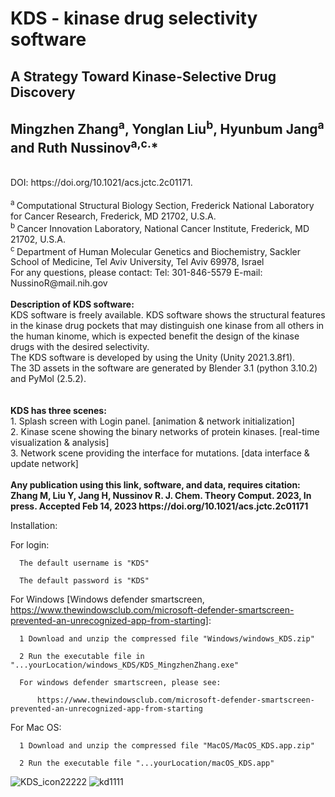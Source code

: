# KDS - kinase drug selectivity software
## A Strategy Toward Kinase-Selective Drug Discovery 
## Mingzhen Zhang<sup>a</sup>, Yonglan Liu<sup>b</sup>, Hyunbum Jang<sup>a</sup> and Ruth Nussinov<sup>a,c.</sup>*
<br>
DOI: https://doi.org/10.1021/acs.jctc.2c01171.<br>
<br>
<sup>a </sup>Computational Structural Biology Section, Frederick National Laboratory for Cancer Research, Frederick, MD 21702, U.S.A.<br>
<sup>b </sup>Cancer Innovation Laboratory, National Cancer Institute, Frederick, MD 21702, U.S.A.<br>
<sup>c </sup>Department of Human Molecular Genetics and Biochemistry, Sackler School of Medicine, Tel Aviv University, Tel Aviv 69978, Israel<br>
For any questions, please contact: Tel: 301-846-5579 E-mail: NussinoR@mail.nih.gov <br>
<br>
<strong>Description of KDS software:</strong><br>
KDS software is freely available.
KDS software shows the structural features in the kinase drug pockets that may distinguish one kinase from all others in the human kinome, which is expected benefit the design of the kinase drugs with the desired selectivity. <br>
The KDS software is developed by using the Unity (Unity 2021.3.8f1).<br> 
The 3D assets in the software are generated by Blender 3.1 (python 3.10.2) and PyMol (2.5.2).<br> 
<br><br>
<strong>KDS has three scenes:</strong><br>
  1. Splash screen with Login panel. [animation & network initialization] <br>
  2. Kinase scene showing the binary networks of protein kinases. [real-time visualization & analysis] <br>
  3. Network scene providing the interface for mutations. [data interface & update network]
<br><br>
<strong>Any publication using this link, software, and data, requires citation:</strong> <br>
<strong>Zhang M, Liu Y, Jang H, Nussinov R. J. Chem. Theory Comput. 2023, In press. Accepted Feb 14, 2023 https://doi.org/10.1021/acs.jctc.2c01171 </strong>

Installation:
  
  For login:
  
      The default username is "KDS"
  
      The default password is "KDS"
      
      
  For Windows [Windows defender smartscreen, 
  https://www.thewindowsclub.com/microsoft-defender-smartscreen-prevented-an-unrecognized-app-from-starting]:
  
      1 Download and unzip the compressed file "Windows/windows_KDS.zip"
      
      2 Run the executable file in "...yourLocation/windows_KDS/KDS_MingzhenZhang.exe"
      
      For windows defender smartscreen, please see:
      
          https://www.thewindowsclub.com/microsoft-defender-smartscreen-prevented-an-unrecognized-app-from-starting
 
  For Mac OS:
 
      1 Download and unzip the compressed file "MacOS/MacOS_KDS.app.zip" 
      
      2 Run the executable file "...yourLocation/macOS_KDS.app"

![KDS_icon22222](https://user-images.githubusercontent.com/113205192/190409493-3c912ce5-8b3b-4fcf-b7d0-d169617c9ce0.png)
![kd1111](https://user-images.githubusercontent.com/113205192/190409711-29cadacb-9611-4988-8946-4648a91db67d.JPG)



